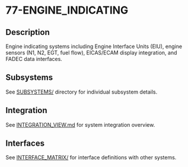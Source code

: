 # 77-ENGINE_INDICATING

## Description
Engine indicating systems including Engine Interface Units (EIU), engine sensors (N1, N2, EGT, fuel flow), EICAS/ECAM display integration, and FADEC data interfaces.

## Subsystems
See [SUBSYSTEMS/](./SUBSYSTEMS/) directory for individual subsystem details.

## Integration
See [INTEGRATION_VIEW.md](./INTEGRATION_VIEW.md) for system integration overview.

## Interfaces
See [INTERFACE_MATRIX/](./INTERFACE_MATRIX/) for interface definitions with other systems.
